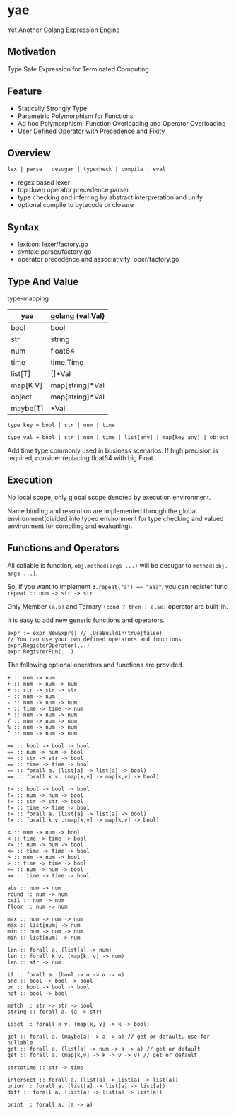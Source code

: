 # yae

Yet Another Golang Expression Engine

## Motivation

Type Safe Expression for Terminated Computing

## Feature

- Statically Strongly Type
- Parametric Polymorphism for Functions
- Ad hoc Polymorphism: Function Overloading and Operator Overloading
- User Defined Operator with Precedence and Fixity 

## Overview

`lex | parse | desugar | typecheck | compile | eval`

- regex based lexer
- top down operator precedence parser
- type checking and inferring by abstract interpretation and unify
- optional compile to bytecode or closure

## Syntax

- lexicon: lexer/factory.go
- syntax: parser/factory.go
- operator precedence and associativity: oper/factory.go

## Type And Value

type-mapping

| yae      | golang (val.Val) |
|----------|------------------|
| bool     | bool             |
| str      | string           |
| num      | float64          |
| time     | time.Time        |
| list[T]  | []*Val           |
| map[K V] | map[string]*Val  |
| object   | map[string]*Val  |
| maybe[T] | *Val             |

`type key = bool | str | num | time`

`type val = bool | str | num | time | list[any] | map[key any] | object`

Add time type commonly used in business scenarios.
If high precision is required, consider replacing float64 with big.Float.

## Execution

No local scope, only global scope denoted by execution environment.

Name binding and resolution are implemented through the global  environment(divided into 
typed environment for type checking and valued environment for compiling and evaluating).

## Functions and Operators

All callable is function, `obj.method(args ...)` will be desugar to `method(obj, args ...)`.

So, if you want to implement `3.repeat("a") == "aaa"`, you can register func `repeat :: num -> str -> str`

Only Member `(a.b)` and Ternary `(cond ? then : else)` operator are built-in. 

It is easy to add new generic functions and operators.

```golang
expr := expr.NewExpr() // .UseBuildIn(true|false)
// You can use your own defined operators and functions
expr.RegisterOperator(...)
expr.RegisterFun(...)
```

The following optional operators and functions are provided. 

```
+ :: num -> num
+ :: num -> num -> num
+ :: str -> str -> str
- :: num -> num
- :: num -> num -> num
- :: time -> time -> num
* :: num -> num -> num
/ :: num -> num -> num
% :: num -> num -> num
^ :: num -> num -> num

== :: bool -> bool -> bool
== :: num -> num -> bool
== :: str -> str -> bool
== :: time -> time -> bool
== :: forall a. (list[a] -> list[a] -> bool)
== :: forall k v. (map[k,v] -> map[k,v] -> bool)

!= :: bool -> bool -> bool
!= :: num -> num -> bool
!= :: str -> str -> bool
!= :: time -> time -> bool
!= :: forall a. (list[a] -> list[a] -> bool)
!= :: forall k v .(map[k,v] -> map[k,v] -> bool)

< :: num -> num -> bool
< :: time -> time -> bool
<= :: num -> num -> bool
<= :: time -> time -> bool
> :: num -> num -> bool
> :: time -> time -> bool
>= :: num -> num -> bool
>= :: time -> time -> bool

abs :: num -> num
round :: num -> num
ceil :: num -> num
floor :: num -> num

max :: num -> num -> num
max :: list[num] -> num
min :: num -> num -> num
min :: list[num] -> num

len :: forall a. (list[a] -> num)
len :: forall k v. (map[k, v] -> num)
len :: str -> num

if :: forall a. (bool -> α -> α -> α)
and :: bool -> bool -> bool
or :: bool -> bool -> bool
not :: bool -> bool

match :: str -> str -> bool
string :: forall a. (a -> str)

isset :: forall k v. (map[k, v] -> k -> bool)

get :: forall a. (maybe[a] -> a -> a) // get or default, use for nullable
get :: forall a. (list[a] -> num -> a -> a) // get or default
get :: forall a. (map[k,v] -> k -> v -> v) // get or default

strtotime :: str -> time

intersect :: forall a. (list[a] -> list[a] -> list[a])
union :: forall a. (list[a] -> list[a] -> list[a])
diff :: forall a. (list[a] -> list[a] -> list[a])

print :: forall a. (a -> a)
```
